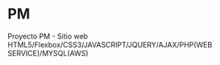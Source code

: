 # PM
 Proyecto PM - Sitio web HTML5/Flexbox/CSS3/JAVASCRIPT/JQUERY/AJAX/PHP(WEB SERVICE)/MYSQL(AWS)
